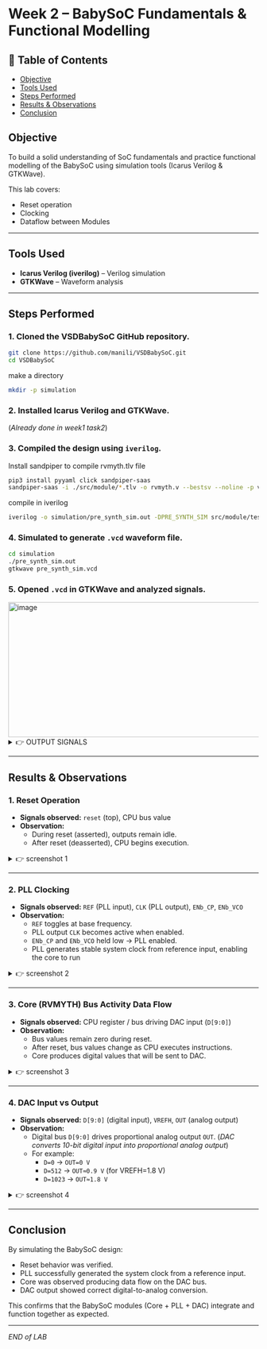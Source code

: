 # Week 2 – BabySoC Fundamentals & Functional Modelling

## 📑 Table of Contents
- [Objective](#objective)
- [Tools Used](#tools-used)
- [Steps Performed](#steps-performed)
- [Results & Observations](#results--observations)
- [Conclusion](#conclusion)


## Objective
To build a solid understanding of SoC fundamentals and practice functional modelling of the BabySoC using simulation tools (Icarus Verilog & GTKWave).

This lab covers:
- Reset operation  
- Clocking    
- Dataflow between Modules  

---

## Tools Used
- **Icarus Verilog (iverilog)** – Verilog simulation  
- **GTKWave** – Waveform analysis  

---

## Steps Performed
### 1. Cloned the VSDBabySoC GitHub repository.  

```bash
git clone https://github.com/manili/VSDBabySoC.git
cd VSDBabySoC
```
make a directory
```bash
mkdir -p simulation
```


### 2. Installed Icarus Verilog and GTKWave.  

(*Already done in week1 task2*)

### 3. Compiled the design using `iverilog`.  

Install sandpiper to compile rvmyth.tlv file
```bash
pip3 install pyyaml click sandpiper-saas
sandpiper-saas -i ./src/module/*.tlv -o rvmyth.v --bestsv --noline -p verilog --outdir ./src/module/
```

compile in iverilog
```bash
iverilog -o simulation/pre_synth_sim.out -DPRE_SYNTH_SIM src/module/testbench.v -I src/include -I src/module
```


### 4. Simulated to generate `.vcd` waveform file.  

```bash
cd simulation
./pre_synth_sim.out
gtkwave pre_synth_sim.vcd
```


### 5. Opened `.vcd` in GTKWave and analyzed signals.  
<img width="803" height="272" alt="image" src="https://github.com/user-attachments/assets/c3f7c63e-ef6e-435b-b717-efa7ba1fa005" />

<details><summary>👉 OUTPUT SIGNALS </summary>


<img width="931" height="648" alt="Screenshot 2025-10-04 203949" src="https://github.com/user-attachments/assets/65fcdd09-e454-44bf-b96d-33e72dc894d4" />

<img width="1217" height="793" alt="Screenshot 2025-10-04 205448" src="https://github.com/user-attachments/assets/6d1eb6c3-cedf-4c3e-bcfc-029dbce4e074" />


<img width="1223" height="816" alt="Screenshot 2025-10-04 210207" src="https://github.com/user-attachments/assets/e388af81-26fb-4de4-9ce4-b1d264bf087d" />

<img width="1006" height="548" alt="Screenshot 2025-10-04 210808" src="https://github.com/user-attachments/assets/6d887d2b-ee6a-440b-8b33-6be35cb4997e" />
</details>

---

## Results & Observations

### 1. Reset Operation
- **Signals observed:** `reset` (top), CPU bus value  
- **Observation:**  
  - During reset (asserted), outputs remain idle.  
  - After reset (deasserted), CPU begins execution.

 

<details><summary> 👉 screenshot 1</summary>  

  *This waveform shows the system reset being asserted at the start and then released.*  
*Once released, the `RV_TO_DAC[9:0]` bus begins updating with valid data (`011, 000, 001, 003, 006, 00A`).*  
*This verifies both the correct reset functionality and the dataflow from internal registers to the DAC interface.*  
*The `clk` signal is stable with a 10ns period, ensuring synchronous operation.*


<img width="928" height="679" alt="Screenshot 2025-10-04 203857" src="https://github.com/user-attachments/assets/c698f579-d1ed-4bb6-aef7-0cbf308332d1" />
  
*Figure 1: Reset asserted at start; system begins operation after deassertion.*
</details>  

---

### 2. PLL Clocking
- **Signals observed:** `REF` (PLL input), `CLK` (PLL output), `ENb_CP`, `ENb_VCO`  
- **Observation:**  
  - `REF` toggles at base frequency.  
  - PLL output `CLK` becomes active when enabled.  
  - `ENb_CP` and `ENb_VCO` held low → PLL enabled.
  - PLL generates stable system clock from reference input, enabling the core to run  

<details><summary> 👉 screenshot 2</summary>
<img width="1009" height="640" alt="Screenshot 2025-10-04 210841" src="https://github.com/user-attachments/assets/b7f53f2a-4d78-496f-a855-80a09cea87eb" />
<img width="991" height="301" alt="Screenshot 2025-10-04 210917" src="https://github.com/user-attachments/assets/28839601-d031-415e-a5c6-db57dab91b5d" />

*Figure 2: PLL output clock generated from reference clock.*
</details>

---

### 3. Core (RVMYTH) Bus Activity Data Flow
- **Signals observed:** CPU register / bus driving DAC input (`D[9:0]`)  
- **Observation:**  
  - Bus values remain zero during reset.  
  - After reset, bus values change as CPU executes instructions.
  - Core produces digital values that will be sent to DAC.



<details><summary> 👉 screenshot 3</summary>  

  - (*This waveform shows activity inside the BabySoC CPU core:*)
- `CPU_reset_a1` is asserted initially and then deasserted, bringing the CPU into normal operation.
- The program counter (`CPU_pc_a2`) increments sequentially, confirming instruction fetch cycles.
- Register file read enables (`CPU_rf_rd_en1_a2`, `CPU_rf_rd_en2_a2`) toggle, activating register reads.
- Data lines (`CPU_result_a3`, `CPU_rf_rd_data1_a2`, `CPU_rf_rd_data2_a2`) change values, showing data transfer between the ALU and register file.
- Control signals such as `CPU_is_sw_a3` and `CPU_is_xor_a1` activate during specific instructions, verifying proper instruction decoding and execution.

- 
<img width="1205" height="478" alt="Screenshot 2025-10-04 205650" src="https://github.com/user-attachments/assets/48b8db7f-30de-4f70-a4ed-6a28f77f74c1" />

*Figure 3: Core generating digital data on DAC input bus. This waveform focuses on internal CPU signals.*
</details>

---

### 4. DAC Input vs Output
- **Signals observed:** `D[9:0]` (digital input), `VREFH`, `OUT` (analog output)  
- **Observation:**  
  - Digital bus `D[9:0]` drives proportional analog output `OUT`. (*DAC converts 10-bit digital input into proportional analog output*)
  - For example:  
    - `D=0` → `OUT=0 V`  
    - `D=512` → `OUT≈0.9 V` (for VREFH=1.8 V)  
    - `D=1023` → `OUT≈1.8 V`  

<details><summary> 👉 screenshot 4</summary>  
  
  *The digital input D[9:0] changes sequentially, and the OUT analog signal responds proportionally, proving proper DAC conversion.*
*CLK is stable and reset is low, indicating normal post-reset operation.*
  
<img width="1204" height="254" alt="Screenshot 2025-10-04 210230" src="https://github.com/user-attachments/assets/b55d6299-b91c-4752-bdf5-f8ec0ffd3f1f" />
 
*Figure 4: DAC converting 10-bit digital input to analog output.*
</details>

---

## Conclusion
By simulating the BabySoC design:
- Reset behavior was verified.  
- PLL successfully generated the system clock from a reference input.  
- Core was observed producing data flow on the DAC bus.  
- DAC output showed correct digital-to-analog conversion.  

This confirms that the BabySoC modules (Core + PLL + DAC) integrate and function together as expected.

---
*END of LAB*
